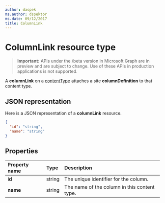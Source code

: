 ```yaml
---
author: daspek
ms.author: dspektor
ms.date: 09/12/2017
title: ColumnLink
---
```

# ColumnLink resource type

> **Important:** APIs under the /beta version in Microsoft Graph are in preview and are subject to change. Use of these APIs in production applications is not supported.

A **columnLink** on a [contentType][] attaches a site **columnDefinition** to that content type.

[contentType]: contenttype.md

## JSON representation

Here is a JSON representation of a **columnLink** resource.
<!-- { "blockType": "resource", "@odata.type": "microsoft.graph.columnLink" } -->

```json
{
  "id": "string",
  "name": "string"
}
```

## Properties

| Property name | Type   | Description
|:--------------|:-------|:----------------------------------------------------
| **id**        | string | The unique identifier for the column.
| **name**      | string | The name of the column  in this content type.

<!-- {
  "type": "#page.annotation",
  "description": "",
  "keywords": "",
  "section": "documentation",
  "tocPath": "Resources/ColumnLink"
} -->
